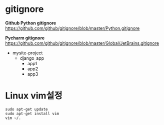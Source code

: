 # gitignore

**Github Python gitignore**  
<https://github.com/github/gitignore/blob/master/Python.gitignore>

**Pycharm gitignore**  
<https://github.com/github/gitignore/blob/master/Global/JetBrains.gitignore>

- mysite-project
	- django_app
		- app1
		- app2
		- app3



# Linux vim설정

```
sudo apt-get update
sudo apt-get install vim
vim ~/.